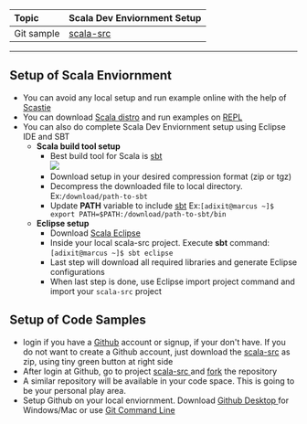 | Topic | Scala Dev Enviornment Setup |
| :--- | :--- |
| Git sample | [scala-src](https://github.com/inbravo/scala-src) |

---

##	**Setup of Scala Enviornment**
 * You can avoid any local setup and run example online with the help of [Scastie](https://scastie.scala-lang.org)
 * You can download [Scala distro](https://downloads.lightbend.com/scala/2.12.2/scala-2.12.2.zip) and run examples on [REPL](http://docs.scala-lang.org/overviews/repl/overview.html)
 * You can also do complete Scala Dev Enviornment setup using Eclipse IDE and SBT
	* **Scala build tool setup**
	  *	Best build tool for Scala is [sbt](http://www.scala-sbt.org)  
	  ![](/assets/m-1/keep-calm-and-install-sbt.png)
	  * Download setup in your desired compression format \(zip or tgz\)
	  * Decompress the downloaded file to local directory. Ex:`/download/path-to-sbt`
	  * Update **PATH** variable to include [sbt](http://www.scala-sbt.org) Ex:`[adixit@marcus ~]$ export PATH=$PATH:/download/path-to-sbt/bin`
	* **Eclipse setup**
	  * Download [Scala Eclipse](http://scala-ide.org)
	  * Inside your local scala-src project. Execute **sbt** command: `[adixit@marcus ~]$ sbt eclipse`
	  * Last step will download all required libraries and generate Eclipse configurations
	  * When last step is done, use Eclipse import project command and import your `scala-src` project
##	**Setup of Code Samples**
  * login if you have a [Github](/github.com) account or signup, if your don't have. If you do not want to create a Github account, just download the [scala-src](https://github.com/inbravo/scala-src) as zip, using tiny green button at right side
  * After login at Github, go to project [scala-src ](https://github.com/inbravo/scala-src)and [fork](https://help.github.com/articles/fork-a-repo/#fork-an-example-repository) the repository
  * A similar repository will be available in your code space. This is going to be your personal play area.
  * Setup Github on your local enviornment. Download [Github Desktop ](https://desktop.github.com) for Windows/Mac or use [Git Command Line](https://hub.github.com)
